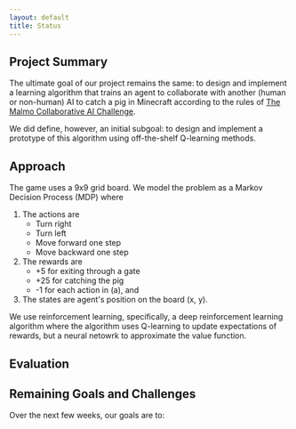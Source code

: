 ```yaml
---
layout: default
title: Status
---
```


## Project Summary

The ultimate goal of our project remains the same: to design and implement a learning algorithm that trains an agent to collaborate with another (human or non-human) AI to catch a pig in Minecraft according to the rules of [The Malmo Collaborative AI Challenge](https://www.microsoft.com/en-us/research/academic-program/collaborative-ai-challenge/# "Challenge Homepage"). 

We did define, however, an initial subgoal: to design and implement a prototype of this algorithm using off-the-shelf Q-learning methods.

## Approach

The game uses a 9x9 grid board. We model the problem as a Markov Decision Process (MDP) where

1. The actions are  
    * Turn right
    * Turn left
    * Move forward one step
    * Move backward one step
2. The rewards are
    * +5 for exiting through a gate
    * +25 for catching the pig
    * -1 for each action in (a), and
3. The states are agent's position on the board (x, y). 
   
We use reinforcement learning, specifically, a deep reinforcement learning algorithm where the algorithm uses Q-learning to update expectations of rewards, but a neural netowrk to approximate the value function. 

## Evaluation



## Remaining Goals and Challenges

Over the next few weeks, our goals are to: 




